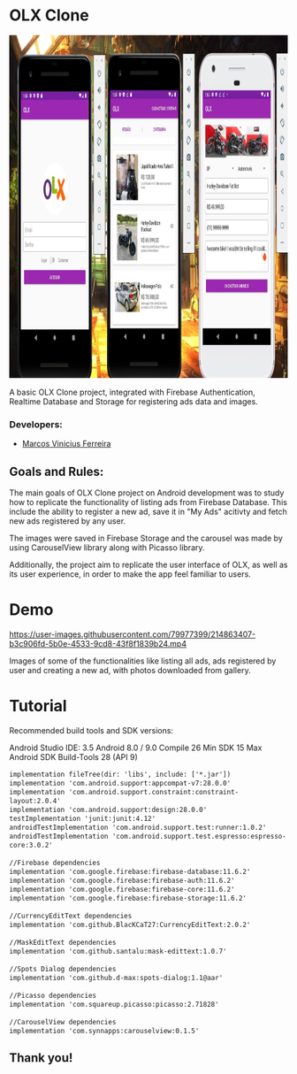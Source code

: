 # OLX Clone

<img src="./demo/olx-clone.jpg" height="620" width="1000">

A basic OLX Clone project, integrated with Firebase Authentication, Realtime Database and Storage for registering ads data and images. 

### Developers: 
* [Marcos Vinicius Ferreira](https://github.com/marcosnaofazisso) 

## Goals and Rules:
The main goals of OLX Clone project on Android development was to study how to replicate the functionality of listing ads from Firebase Database. This include the ability to register a new ad, save it in "My Ads" acitivty and fetch new ads registered by any user.

The images were saved in Firebase Storage and the carousel was made by using CarouselView library along with Picasso library.

Additionally, the project aim to replicate the user interface of OLX, as well as its user experience, in order to make the app feel familiar to users. 

# Demo

https://user-images.githubusercontent.com/79977399/214863407-b3c906fd-5b0e-4533-9cd8-43f8f1839b24.mp4


Images of some of the functionalities like listing all ads, ads registered by user and creating a new ad, with photos downloaded from gallery.

# Tutorial
Recommended build tools and SDK versions:

Android Studio IDE: 3.5
Android 8.0 / 9.0
Compile 26
Min SDK 15
Max Android SDK Build-Tools 28 (API 9)

    implementation fileTree(dir: 'libs', include: ['*.jar'])
    implementation 'com.android.support:appcompat-v7:28.0.0'
    implementation 'com.android.support.constraint:constraint-layout:2.0.4'
    implementation 'com.android.support:design:28.0.0'
    testImplementation 'junit:junit:4.12'
    androidTestImplementation 'com.android.support.test:runner:1.0.2'
    androidTestImplementation 'com.android.support.test.espresso:espresso-core:3.0.2'

    //Firebase dependencies
    implementation 'com.google.firebase:firebase-database:11.6.2'
    implementation 'com.google.firebase:firebase-auth:11.6.2'
    implementation 'com.google.firebase:firebase-core:11.6.2'
    implementation 'com.google.firebase:firebase-storage:11.6.2'

    //CurrencyEditText dependencies
    implementation 'com.github.BlacKCaT27:CurrencyEditText:2.0.2'

    //MaskEditText dependencies
    implementation 'com.github.santalu:mask-edittext:1.0.7'

    //Spots Dialog dependencies
    implementation 'com.github.d-max:spots-dialog:1.1@aar'

    //Picasso dependencies
    implementation 'com.squareup.picasso:picasso:2.71828'

    //CarouselView dependencies
    implementation 'com.synnapps:carouselview:0.1.5'


## Thank you!

